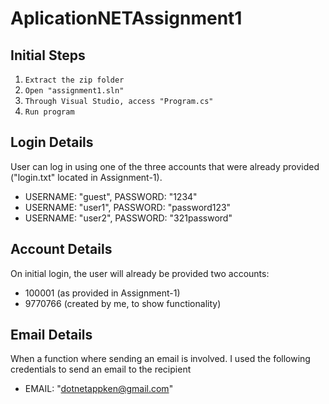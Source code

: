 # AplicationNETAssignment1

## Initial Steps

1. `Extract the zip folder`
2. `Open "assignment1.sln"`
3. `Through Visual Studio, access "Program.cs"`
4. `Run program`

## Login Details 
User can log in using one of the three accounts that were already provided ("login.txt" located in Assignment-1).
* USERNAME: "guest", PASSWORD: "1234"
* USERNAME: "user1", PASSWORD: "password123"
* USERNAME: "user2", PASSWORD: "321password"

## Account Details
On initial login, the user will already be provided two accounts:
* 100001 (as provided in Assignment-1)
* 9770766 (created by me, to show functionality)

## Email Details 
When a function where sending an email is involved. I used the following credentials to send an email to the recipient 
* EMAIL: "dotnetappken@gmail.com"
